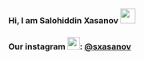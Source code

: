 ### Hi, I am Salohiddin Xasanov <img src="https://media.giphy.com/media/hvRJCLFzcasrR4ia7z/giphy.gif" width="30px">

### Our instagram <img src="https://upload.wikimedia.org/wikipedia/commons/thumb/a/a5/Instagram_icon.png/2048px-Instagram_icon.png" width="25px">: <a target="blank" href="https://instagram.com/__sxasanov__/">@__sxasanov__</a>
